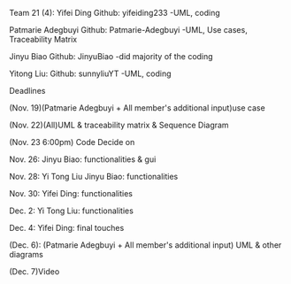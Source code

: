 Team 21 (4):
Yifei Ding
Github: yifeiding233
-UML, coding

Patmarie Adegbuyi
Github: Patmarie-Adegbuyi
-UML, Use cases, Traceability Matrix

Jinyu Biao
Github: JinyuBiao
-did majority of the coding

Yitong Liu:
Github: sunnyliuYT
-UML, coding

Deadlines


(Nov. 19)(Patmarie Adegbuyi + All member's additional input)use case  

(Nov. 22)(All)UML & traceability matrix & Sequence Diagram

(Nov. 23 6:00pm) Code Decide on

Nov. 26: Jinyu Biao: functionalities & gui

Nov. 28: Yi Tong Liu  Jinyu Biao: functionalities

Nov. 30: Yifei Ding: functionalities

Dec. 2: Yi Tong Liu: functionalities

Dec. 4: Yifei Ding: final touches

(Dec. 6): (Patmarie Adegbuyi + All member's additional input) UML & other diagrams

(Dec. 7)Video  
